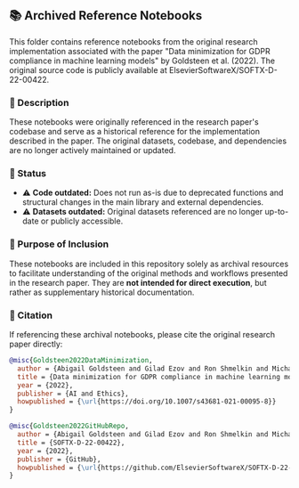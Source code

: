 ## 📚 Archived Reference Notebooks
This folder contains reference notebooks from the original research implementation associated with the paper "Data minimization for GDPR compliance in machine learning models" by Goldsteen et al. (2022). The original source code is publicly available at ElsevierSoftwareX/SOFTX-D-22-00422.

### 📖 Description
These notebooks were originally referenced in the research paper's codebase and serve as a historical reference for the implementation described in the paper. The original datasets, codebase, and dependencies are no longer actively maintained or updated. 

### 🚧 Status
- ⚠️ **Code outdated:** Does not run as-is due to deprecated functions and structural changes in the main library and external dependencies.
- ⚠️ **Datasets outdated:** Original datasets referenced are no longer up-to-date or publicly accessible.

### 🎯 Purpose of Inclusion
These notebooks are included in this repository solely as archival resources to facilitate understanding of the original methods and workflows presented in the research paper. They are **not intended for direct execution**, but rather as supplementary historical documentation.

### 📜 Citation
If referencing these archival notebooks, please cite the original research paper directly:

```bibtex
@misc{Goldsteen2022DataMinimization,
  author = {Abigail Goldsteen and Gilad Ezov and Ron Shmelkin and Micha Moffie and Ariel Farkash},
  title = {Data minimization for GDPR compliance in machine learning models},
  year = {2022},
  publisher = {AI and Ethics},
  howpublished = {\url{https://doi.org/10.1007/s43681-021-00095-8}}
}

@misc{Goldsteen2022GitHubRepo,
  author = {Abigail Goldsteen and Gilad Ezov and Ron Shmelkin and Micha Moffie and Ariel Farkash},
  title = {SOFTX-D-22-00422},
  year = {2022},
  publisher = {GitHub},
  howpublished = {\url{https://github.com/ElsevierSoftwareX/SOFTX-D-22-00422}}
}
